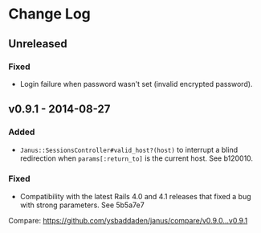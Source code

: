 # Change Log

## Unreleased

### Fixed

- Login failure when password wasn't set (invalid encrypted password).

## v0.9.1 - 2014-08-27

### Added

- `Janus::SessionsController#valid_host?(host)` to interrupt a blind redirection
  when `params[:return_to]` is the current host. See b120010.

### Fixed

- Compatibility with the latest Rails 4.0 and 4.1 releases that fixed a
  bug with strong parameters. See 5b5a7e7

Compare: https://github.com/ysbaddaden/janus/compare/v0.9.0...v0.9.1
